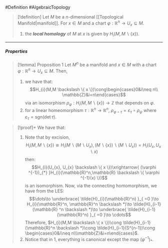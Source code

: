 #Definition #AlgebraicTopology 

> [!definition]
> Let $M$ be a $n$-dimensional [[Topological Manifold|manifold]]. For $x\in M$ and a chart $\varphi:\mathbb{R}^n\to U_{x}\subseteq M$. 
> 1. the ***local homology*** of $M$ at $x$ is given by $H_{i}(M,M \backslash \{ x \})$. 
---
##### Properties
> [!lemma] Proposition 1
> Let $M^n$ be a manifold and $x\in M$ with a chart $\varphi:\mathbb{R}^n\to U_{x}\subseteq M$. Then, 
> 1. we have that:
> $$H_{i}(M,M \backslash \{ x \})\cong\begin{cases}0&i\neq n\\ \mathbb{Z}&i=n\end{cases}$$via an isomorphism $\rho_{\varphi}:H_{i}(M,M \backslash \{ x \})\to \mathbb{Z}$ that depends on $\varphi$.
> 2. for a linear homeomorphism $\tau:\mathbb{R}^n\to \mathbb{R}^n$, $\rho_{\varphi \circ\tau}=\varepsilon_{\tau}\circ\rho_{\psi}$ where $\varepsilon_{\tau}=\text{sgn}(\det \tau)$. 

> [!proof]+
> We have that:
> 1. Note that by excision, $$H_{i}(M,M \backslash \{ x \})\cong H_{i}(M\backslash (M \backslash U_{x}), (M \backslash \{ x  \})\backslash (M \backslash U_{x}))=H_{i}(U_{x}, U_{x} \backslash x)$$then: $$H_{i}(U_{x}, U_{x} \backslash \{ x \})\xrightarrow{ (\varphi ^{-1})_{*} }H_{i}(\mathbb{R}^n,\mathbb{R} \backslash \{ \varphi ^{-1}(x) \})$$is an isomorphism. Now, via the connecting homomorphism, we have from the LES: $$\dots\to \underbrace{ \tilde{H}_{i}(\mathbb{R}^n) }_{ =0 }\to H_{i}(\mathbb{R}^n, \mathbb{R}^n \backslash *)\to \tilde{H}_{i-1}(\mathbb{R} ^n \backslash *)\to \underbrace{ \tilde{H}_{i-1}(\mathbb{R}^n) }_{ =0 }\to \cdots$$Therefore, $H_{i}(M,M \backslash \{ x \})\cong \tilde{H}_{i-1}(\mathbb{R}^n \backslash *)\cong \tilde{H}_{i-1}(S^{n-1})\cong \begin{cases}0&i\neq n\\\mathbb{Z}&i=n\end{cases}$.
> 2. Notice that in 1, everything is canonical except the map $(\varphi ^{-1})_{*}$. 
